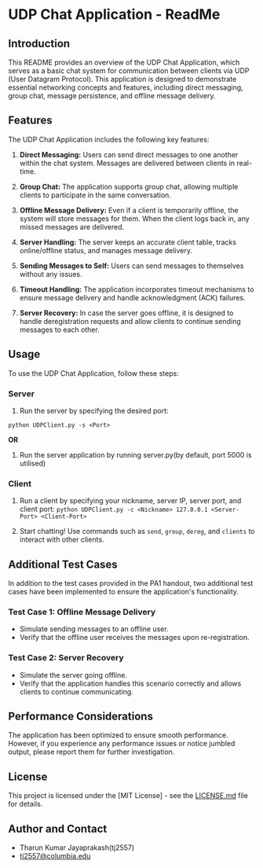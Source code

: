# UDP Chat Application - ReadMe

## Introduction

This README provides an overview of the UDP Chat Application, which serves as a basic chat system for communication between clients via UDP (User Datagram Protocol). This application is designed to demonstrate essential networking concepts and features, including direct messaging, group chat, message persistence, and offline message delivery.

## Features

The UDP Chat Application includes the following key features:

1. **Direct Messaging:** Users can send direct messages to one another within the chat system. Messages are delivered between clients in real-time.

2. **Group Chat:** The application supports group chat, allowing multiple clients to participate in the same conversation.

3. **Offline Message Delivery:** Even if a client is temporarily offline, the system will store messages for them. When the client logs back in, any missed messages are delivered.

4. **Server Handling:** The server keeps an accurate client table, tracks online/offline status, and manages message delivery.

5. **Sending Messages to Self:** Users can send messages to themselves without any issues.

6. **Timeout Handling:** The application incorporates timeout mechanisms to ensure message delivery and handle acknowledgment (ACK) failures.

7. **Server Recovery:** In case the server goes offline, it is designed to handle deregistration requests and allow clients to continue sending messages to each other.

## Usage

To use the UDP Chat Application, follow these steps:

### Server
1. Run the server by specifying the desired port:


```python UDPClient.py -s <Port>```

**OR**

1. Run the server application by running server.py(by default, port 5000 is utilised)

### Client
1. Run a client by specifying your nickname, server IP, server port, and client port:
```python UDPClient.py -c <Nickname> 127.0.0.1 <Server-Port> <Client-Port>```

2. Start chatting! Use commands such as `send`, `group`, `dereg`, and `clients` to interact with other clients.

## Additional Test Cases

In addition to the test cases provided in the PA1 handout, two additional test cases have been implemented to ensure the application's functionality.

### Test Case 1: Offline Message Delivery
- Simulate sending messages to an offline user.
- Verify that the offline user receives the messages upon re-registration.

### Test Case 2: Server Recovery
- Simulate the server going offline.
- Verify that the application handles this scenario correctly and allows clients to continue communicating.

## Performance Considerations

The application has been optimized to ensure smooth performance. However, if you experience any performance issues or notice jumbled output, please report them for further investigation.

## License

This project is licensed under the [MIT License] - see the [LICENSE.md](LICENSE.md) file for details.


## Author and Contact

- Tharun Kumar Jayaprakash(tj2557)
- tj2557@columbia.edu

